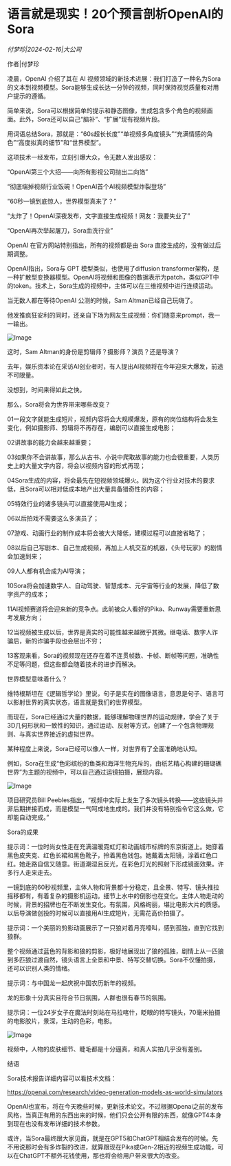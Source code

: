 # 语言就是现实！20个预言剖析OpenAI的Sora

*付梦珍|2024-02-16|大公司*

作者|付梦珍

凌晨，OpenAI 介绍了其在 AI 视频领域的新技术进展：我们打造了一种名为Sora的文本到视频模型。Sora能够生成长达一分钟的视频，同时保持视觉质量和对用户提示的遵循。

简单来说，Sora可以根据简单的提示和静态图像，生成包含多个角色的视频画面。此外，Sora还可以自己“脑补”、“扩展”现有视频片段。

用词语总结Sora，那就是：“60s超长长度”“单视频多角度镜头”“充满情感的角色”“高度拟真的细节”和“世界模型”。

这项技术一经发布，立刻引爆大众，令无数人发出感叹：

“OpenAI第三个大招——向所有影视公司抛出二向箔”

“彻底端掉视频行业饭碗！OpenAI首个AI视频模型炸裂登场”

“60秒一镜到底惊人，世界模型真来了？”

“太炸了！OpenAI深夜发布，文字直接生成视频！网友：我要失业了”

“OpenAI再次举起屠刀，Sora血洗行业”

OpenAI 在官方网站特别指出，所有的视频都是由 Sora 直接生成的，没有做过后期调整。

OpenAI指出，Sora与 GPT 模型类似，也使用了diffusion transformer架构，是一种扩散型变换器模型。OpenAI将视频和图像的数据表示为patch，类似GPT中的token。技术上，Sora生成的视频中，主体可以在三维视频中进行连续运动。

当无数人都在等待OpenAI 公测的时候，Sam Altman已经自己玩嗨了。

他发推疯狂安利的同时，还亲自下场为网友生成视频：你们随意来prompt，我一一输出。

![Image](https://p3-sign.toutiaoimg.com/tos-cn-i-axegupay5k/4f3b659af0e64113a48f24f5d6ba973d~noop.image?_iz=58558&from=article.pc_detail&lk3s=953192f4&x-expires=1708699831&x-signature=yhZg5XvJJHlWy3WhZMUenz0KfLk%3D)

这时，Sam Altman的身份是剪辑师？摄影师？演员？还是导演？

去年，娱乐资本论在采访AI创业者时，有人提出AI视频将在今年迎来大爆发，前途不可限量。

没想到，时间来得如此之快。

那么，Sora将会为世界带来哪些改变？

01一段文字就能生成短片，视频内容将会大规模爆发，原有的岗位结构将会发生变化，例如摄影师、剪辑将不再存在，编剧可以直接生成电影；

02讲故事的能力会越来越重要；

03如果你不会讲故事，那么从古书、小说中爬取故事的能力也会很重要，人类历史上的大量文字内容，将会以视频内容的形式再现；

04Sora生成的内容，将会最先在短视频领域爆火。因为这个行业对技术的要求低，且Sora可以相对低成本地产出大量具备猎奇性的内容；

05特效行业的诸多镜头可以直接使用AI生成；

06以后拍戏不需要这么多演员了；

07游戏、动画行业的制作成本将会被大大降低，建模过程可以直接省略了；

08以后自己写剧本、自己生成视频，再加上人机交互的机器，《头号玩家》的剧情会加速到来；

09人人都有机会成为AI导演；

10Sora将会加速数字人、自动驾驶、智慧成本、元宇宙等行业的发展，降低了数字资产的成本；

11AI视频赛道将会迎来新的竞争点。此前被众人看好的Pika、Runway需要重新思考发展方向；

12当视频被生成以后，世界是真实的可能性越来越微乎其微。继电话、数字人诈骗后，新的诈骗手段也会层出不穷；

13客观来看，Sora的视频现在还存在着不连贯帧数、卡帧、断帧等问题，准确性不足等问题，但这些都会随着技术的进步而解决。

世界模型意味着什么？

维特根斯坦在《逻辑哲学论》里说，句子是实在的图像语言，意思是句子、语言可以影射世界的真实状态，语言就是我们的世界模型。

而现在，Sora已经通过大量的数据，能够理解物理世界的运动规律，学会了关于3D几何形状和一致性的知识，通过运动、反射等方式，创建了一个包含物理规则、与真实世界接近的虚拟世界。

某种程度上来说，Sora已经可以像人一样，对世界有了全面准确地认知。

例如，Sora在生成“色彩缤纷的鱼类和海洋生物充斥的，由纸艺精心构建的珊瑚礁世界”为主题的视频中，可以自己通过运镜拍摄，展现内容。

![Image](https://p3-sign.toutiaoimg.com/tos-cn-i-6w9my0ksvp/74cbf2d4712a4373a235a4c26f0145f8~noop.image?_iz=58558&from=article.pc_detail&lk3s=953192f4&x-expires=1708699831&x-signature=um7g8PL5IqTxUJSICrCLVNApElM%3D)

项目研究员Bill Peebles指出，“视频中实际上发生了多次镜头转换——这些镜头并非后期拼接而成，而是模型一气呵成地生成的。我们并没有特别指令它这么做，它却能自动完成。”

Sora的成果

提示词：一位时尚女性走在充满温暖霓虹灯和动画城市标牌的东京街道上。她穿着黑色皮夹克、红色长裙和黑色靴子，拎着黑色钱包。她戴着太阳镜，涂着红色口红。她走路自信又随意。街道潮湿且反光，在彩色灯光的照射下形成镜面效果。许多行人走来走去。

一镜到底的60秒视频里，主体人物和背景都十分稳定，且全景、特写、镜头推拉摇移都有，有着复杂的摄影机运动。细节上水中的倒影也在变化。主体人物走动的时候，背景的招牌也在不断发生变化。有氛围，风格绚丽，堪比电影大片的质感。以后导演做创投的时候可以直接用AI生成短片，无需花高价拍摄了。

提示词：一个美丽的剪影动画展示了一只狼对着月亮嚎叫，感到孤独，直到它找到狼群。

整个视频通过蓝色的背影和狼的剪影，极好地展现出了狼的孤独，剧情上从一匹狼到多匹狼过渡自然，镜头语言上全景和中景、特写交替切换。Sora不仅懂拍摄，还可以识别人类的情绪。

提示词：与中国龙一起庆祝中国农历新年的视频。

龙的形象十分真实且符合节日氛围，人群也很有春节的氛围。

提示词：一位24岁女子在魔法时刻站在马拉喀什，眨眼的特写镜头，70毫米拍摄的电影胶片，景深，生动的色彩，电影。

![Image](https://p3-sign.toutiaoimg.com/tos-cn-i-6w9my0ksvp/a7c38a79bd9845698e4f7f0e722917de~noop.image?_iz=58558&from=article.pc_detail&lk3s=953192f4&x-expires=1708699831&x-signature=4LP8aLMho0V7%2FnR%2F%2F6xgnDi1v30%3D)

视频中，人物的皮肤细节、睫毛都是十分逼真，和真人实拍几乎没有差别。

结语

Sora技术报告详细内容可以看技术文档：

https://openai.com/research/video-generation-models-as-world-simulators

OpenAI也宣布，将在今天晚些时候，更新技术论文。不过根据Openai之前的发布风格，当真正有用的东西出来的时候，他们只会公开有限的东西，就像GPT4本身到现在也没有发布详细的技术参数。

或许，当Sora最终跟大家见面，就是在GPT5和ChatGPT相结合发布的时候。先不用说那时会有多炸裂的改进，就算跟现在Pika或Gen-2相近的视频生成功能，可以在ChatGPT不额外花钱使用，那也将会给用户带来很大的改变。

